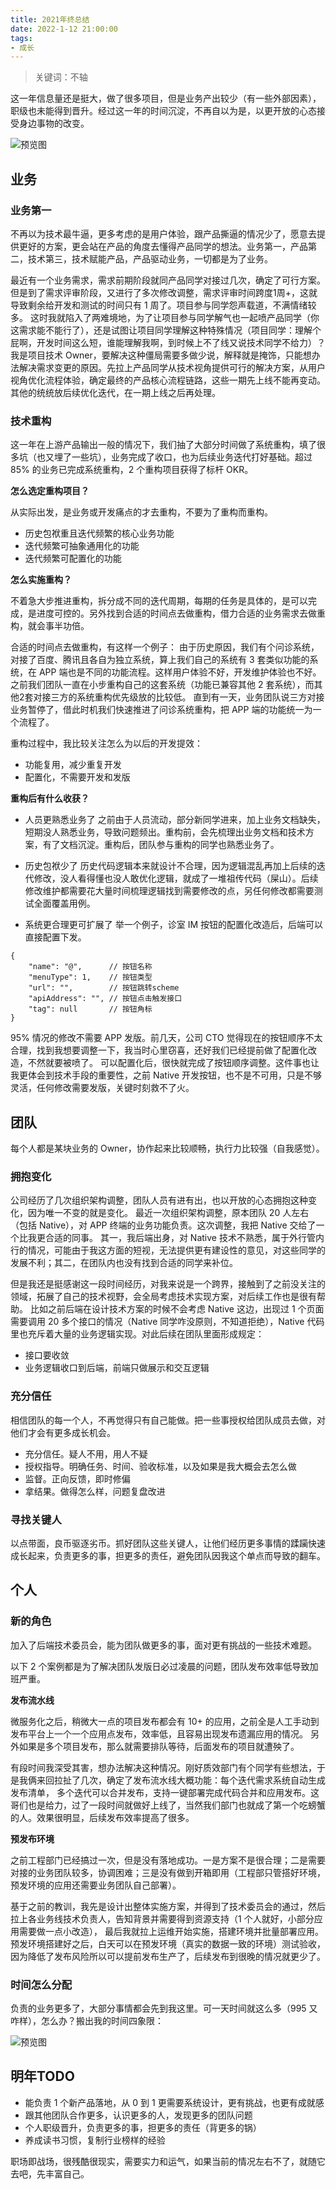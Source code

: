 ```yaml
---
title: 2021年终总结
date: 2022-1-12 21:00:00
tags:
- 成长
---
```


> 关键词：不轴

这一年信息量还是挺大，做了很多项目，但是业务产出较少（有一些外部因素），职级也未能得到晋升。经过这一年的时间沉淀，不再自以为是，以更开放的心态接受身边事物的改变。

![预览图](//img0.fanhaobai.com/2022/01/2021-personal-summary/10183cff-d8cc-4e5f-97cb-b897a256bd41.png)<!--more-->


## 业务

### 业务第一

不再以为技术最牛逼，更多考虑的是用户体验，跟产品撕逼的情况少了，愿意去提供更好的方案，更会站在产品的角度去懂得产品同学的想法。业务第一，产品第二，技术第三，技术赋能产品，产品驱动业务，一切都是为了业务。

最近有一个业务需求，需求前期阶段就同产品同学对接过几次，确定了可行方案。但是到了需求评审阶段，又进行了多次修改调整，需求评审时间跨度1周+，这就导致剩余给开发和测试的时间只有 1 周了。项目参与同学怨声载道，不满情绪较多。
这时我就陷入了两难境地，为了让项目参与同学解气也一起喷产品同学（你这需求能不能行了），还是试图让项目同学理解这种特殊情况（项目同学：理解个屁啊，开发时间这么短，谁能理解我啊，到时候上不了线又说技术同学不给力）？
我是项目技术 Owner，要解决这种僵局需要多做少说，解释就是掩饰，只能想办法解决需求变更的原因。先拉上产品同学从技术视角提供可行的解决方案，从用户视角优化流程体验，确定最终的产品核心流程链路，这些一期先上线不能再变动。
其他的统统放后续优化迭代，在一期上线之后再处理。

### 技术重构

这一年在上游产品输出一般的情况下，我们抽了大部分时间做了系统重构，填了很多坑（也又埋了一些坑），业务完成了收口，也为后续业务迭代打好基础。超过 85% 的业务已完成系统重构，2 个重构项目获得了标杆 OKR。

**怎么选定重构项目？**

从实际出发，是业务或开发痛点的才去重构，不要为了重构而重构。
* 历史包袱重且迭代频繁的核心业务功能
* 迭代频繁可抽象通用化的功能
* 迭代频繁可配置化的功能

**怎么实施重构？**

不着急大步推进重构，拆分成不同的迭代周期，每期的任务是具体的，是可以完成，是进度可控的。另外找到合适的时间点去做重构，借力合适的业务需求去做重构，就会事半功倍。

合适的时间点去做重构，有这样一个例子：
由于历史原因，我们有个问诊系统，对接了百度、腾讯且各自为独立系统，算上我们自己的系统有 3 套类似功能的系统，在 APP 端也是不同的功能流程。这样用户体验不好，开发维护体验也不好。
之前我们团队一直在小步重构自己的这套系统（功能已兼容其他 2 套系统），而其他2套对接三方的系统重构优先级放的比较低。
直到有一天，业务团队说三方对接业务暂停了，借此时机我们快速推进了问诊系统重构，把 APP 端的功能统一为一个流程了。

重构过程中，我比较关注怎么为以后的开发提效：
* 功能复用，减少重复开发
* 配置化，不需要开发和发版

**重构后有什么收获？**

* 人员更熟悉业务了
之前由于人员流动，部分新同学进来，加上业务文档缺失，短期没人熟悉业务，导致问题频出。重构前，会先梳理出业务文档和技术方案，有了文档沉淀。重构后，团队参与重构的同学也熟悉业务了。

* 历史包袱少了
历史代码逻辑本来就设计不合理，因为逻辑混乱再加上后续的迭代修改，没人看得懂也没人敢优化逻辑，就成了一堆祖传代码（屎山）。后续修改维护都需要花大量时间梳理逻辑找到需要修改的点，另任何修改都需要测试全面覆盖用例。

* 系统更合理更可扩展了
举一个例子，诊室 IM 按钮的配置化改造后，后端可以直接配置下发。

```goland
{
    "name": "@",      // 按钮名称
    "menuType": 1,    // 按钮类型
    "url": "",        // 按钮跳转scheme
    "apiAddress": "", // 按钮点击触发接口
    "tag": null       // 按钮角标
}
```
95% 情况的修改不需要 APP 发版。前几天，公司 CTO 觉得现在的按钮顺序不太合理，找到我想要调整一下，我当时心里窃喜，还好我们已经提前做了配置化改造，不然就要被喷了。
可以配置化后，很快就完成了按钮顺序调整。这件事也让我更体会到技术手段的重要性，之前 Native 开发按钮，也不是不可用，只是不够灵活，任何修改需要发版，关键时刻救不了火。


## 团队

每个人都是某块业务的 Owner，协作起来比较顺畅，执行力比较强（自我感觉）。

### 拥抱变化

公司经历了几次组织架构调整，团队人员有进有出，也以开放的心态拥抱这种变化，因为唯一不变的就是变化。
最近一次组织架构调整，原本团队 20 人左右（包括 Native），对 APP 终端的业务功能负责。这次调整，我把 Native 交给了一个比我更合适的同事。
其一，我后端出身，对 Native 技术不熟悉，属于外行管内行的情况，可能由于我这方面的短视，无法提供更有建设性的意见，对这些同学的发展不利；其二，在团队内也没有找到合适的同学来补位。

但是我还是挺感谢这一段时间经历，对我来说是一个跨界，接触到了之前没关注的领域，拓展了自己的技术视野，会全局考虑技术实现方案，对后续工作也是很有帮助。
比如之前后端在设计技术方案的时候不会考虑 Native 这边，出现过 1 个页面需要调用 20 多个接口的情况（Native 同学咋没原则，不知道拒绝），Native 代码里也充斥着大量的业务逻辑实现。对此后续在团队里面形成规定：
* 接口要收敛
* 业务逻辑收口到后端，前端只做展示和交互逻辑

### 充分信任

相信团队的每一个人，不再觉得只有自己能做。把一些事授权给团队成员去做，对他们才会有更多成长机会。
* 充分信任。疑人不用，用人不疑
* 授权指导。明确任务、时间、验收标准，以及如果是我大概会去怎么做
* 监督。正向反馈，即时修偏
* 拿结果。做得怎么样，问题复盘改进

### 寻找关键人

以点带面，良币驱逐劣币。抓好团队这些关键人，让他们经历更多事情的蹂躏快速成长起来，负责更多的事，担更多的责任，避免团队因我这个单点而导致的翻车。


## 个人

### 新的角色

加入了后端技术委员会，能为团队做更多的事，面对更有挑战的一些技术难题。

以下 2 个案例都是为了解决团队发版日必过凌晨的问题，团队发布效率低导致加班严重。

**发布流水线**

微服务化之后，稍微大一点的项目发布都会有 10+ 的应用，之前全是人工手动到发布平台上一个一个应用点发布，效率低，且容易出现发布遗漏应用的情况。
另外如果是多个项目发布，那么就需要排队等待，后面发布的项目就遭殃了。

有段时间我深受其害，想办法解决这种情况。刚好质效部门有个同学有些想法，于是我俩来回拉扯了几次，确定了发布流水线大概功能：每个迭代需求系统自动生成发布清单，
多个迭代可以合并发布，支持一键部署完成代码合并和应用发布。这哥们也是给力，过了一段时间就做好上线了，当然我们部门也就成了第一个吃螃蟹的人。效果很明显，后续发布效率提高了很多。

**预发布环境**

之前工程部门已经搞过一次，但是没有落地成功。一是方案不是很合理；二是需要对接的业务团队较多，协调困难；三是没有做到开箱即用（工程部只管搭好环境，预发环境的应用还需要业务团队自己部署）。

基于之前的教训，我先是设计出整体实施方案，并得到了技术委员会的通过，然后拉上各业务线技术负责人，告知背景并需要得到资源支持（1 个人就好，小部分应用需要做一点小改造）， 最后我就拉上运维开始实施，搭建环境并批量部署应用。
预发环境搭建好之后，白天可以在预发环境（真实的数据一致的环境）测试验收，因为降低了发布风险所以可以提前发布生产了，后续发布到很晚的情况就更少了。

### 时间怎么分配

负责的业务更多了，大部分事情都会先到我这里。可一天时间就这么多（995 又咋样），怎么办？搬出我的时间四象限：

![预览图](//img0.fanhaobai.com/2022/01/2021-personal-summary/a2d1e849-2e1f-42a3-a054-69005e91755b.jpg)


## 明年TODO

* 能负责 1 个新产品落地，从 0 到 1 更需要系统设计，更有挑战，也更有成就感
* 跟其他团队合作更多，认识更多的人，发现更多的团队问题
* 个人职级晋升，负责更多的事，担更多的责任（背更多的锅）
* 养成读书习惯，复制行业榜样的经验

职场即战场，很残酷很现实，需要实力和运气，如果当前的情况左右不了，就随它去吧，先丰富自己。